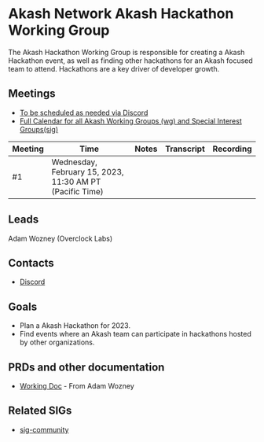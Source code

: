 

# Akash Network Akash Hackathon Working Group

The Akash Hackathon Working Group is responsible for creating a Akash Hackathon event, as well as finding other hackathons for an Akash focused team to attend.  Hackathons are a key driver of developer growth.




## Meetings

* [To be scheduled as needed via Discord](https://discord.com/channels/747885925232672829/1070508098134999120/1071112381129834599)
* [Full Calendar for all Akash Working Groups (wg) and Special Interest Groups(sig)](https://calendar.google.com/calendar/u/0?cid=Y18yNWU1ZTM3NDhlNGM0YWI3YTU1ZjQxZmJjNWViZWJjYzBhMDNiNDBmYjAyODc4NWYxNDE1OWJmYWViZWExMmUyQGdyb3VwLmNhbGVuZGFyLmdvb2dsZS5jb20)



| Meeting | Time | Notes | Transcript | Recording
| --- | --- | --- | --- | --- |
| #1 | Wednesday, February 15, 2023, 11:30 AM PT (Pacific Time) | |  | 


## Leads

Adam Wozney (Overclock Labs)

## Contacts

- [Discord](https://discord.com/channels/747885925232672829/1070508098134999120/1071112381129834599)


## Goals

- Plan a Akash Hackathon for 2023.
- Find events where an Akash team can participate in hackathons hosted by other organizations.


## PRDs and other documentation
- [Working Doc](https://docs.google.com/document/d/1AE0k3QdejTY-s3B7zTZuCP06A5ie8n_yXF_lZGmUKUc/edit) - From Adam Wozney

## Related SIGs

- [sig-community](https://github.com/akash-network/community/tree/main/sig-community)
